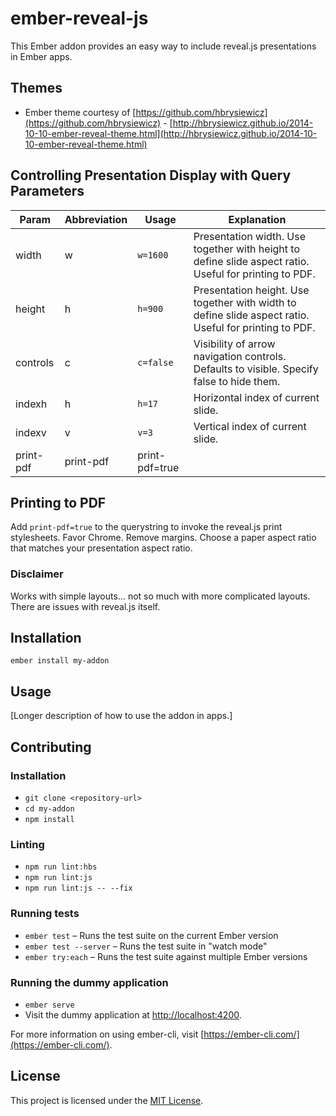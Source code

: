# ember-reveal-js

This Ember addon provides an easy way to include reveal.js presentations in Ember apps.

## Themes

- Ember theme courtesy of [https://github.com/hbrysiewicz](https://github.com/hbrysiewicz) - [http://hbrysiewicz.github.io/2014-10-10-ember-reveal-theme.html](http://hbrysiewicz.github.io/2014-10-10-ember-reveal-theme.html)

## Controlling Presentation Display with Query Parameters

| Param | Abbreviation | Usage | Explanation |
| ----- | ------------ | ----- | ----------- |
| width | w | `w=1600` | Presentation width. Use together with height to define slide aspect ratio. Useful for printing to PDF. |
| height | h | `h=900` | Presentation height. Use together with width to define slide aspect ratio. Useful for printing to PDF. |
| controls | c | `c=false` | Visibility of arrow navigation controls. Defaults to visible. Specify false to hide them. |
| indexh | h | `h=17` | Horizontal index of current slide. |
| indexv | v | `v=3` | Vertical index of current slide. |
| print-pdf | print-pdf | print-pdf=true |

## Printing to PDF

Add `print-pdf=true` to the querystring to invoke the reveal.js print stylesheets. Favor Chrome. Remove margins. Choose a paper aspect ratio that matches your presentation aspect ratio.

### Disclaimer
Works with simple layouts... not so much with more complicated layouts. There are issues with reveal.js itself.

Installation
------------------------------------------------------------------------------

```
ember install my-addon
```


Usage
------------------------------------------------------------------------------

[Longer description of how to use the addon in apps.]


Contributing
------------------------------------------------------------------------------

### Installation

* `git clone <repository-url>`
* `cd my-addon`
* `npm install`

### Linting

* `npm run lint:hbs`
* `npm run lint:js`
* `npm run lint:js -- --fix`

### Running tests

* `ember test` – Runs the test suite on the current Ember version
* `ember test --server` – Runs the test suite in "watch mode"
* `ember try:each` – Runs the test suite against multiple Ember versions

### Running the dummy application

* `ember serve`
* Visit the dummy application at [http://localhost:4200](http://localhost:4200).

For more information on using ember-cli, visit [https://ember-cli.com/](https://ember-cli.com/).

License
------------------------------------------------------------------------------

This project is licensed under the [MIT License](LICENSE.md).
